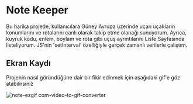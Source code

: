 # Note Keeper 

Bu harika projede, kullanıcılara Güney Avrupa üzerinde uçan uçakların konumlarını ve rotalarını canlı olarak takip etme olanağı sunuyorum. Ayrıca, kuyruk kodu, enlem, boylam ve rota gibi uçuş ayrıntılarını Liste Sayfasında listeliyorum. JS'nin 'setInterval' özelliğiyle gerçek zamanlı verilerle çalıştım.

##  Ekran Kaydı
Projenin nasıl göründüğüne dair bir fikir edinmek için aşağıdaki gif'e göz atabilirsiniz

![note-ezgif com-video-to-gif-converter](https://github.com/user-attachments/assets/17b6fbfd-e9b1-428b-9926-9d7320737c99)
